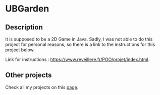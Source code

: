 # UBGarden

## Description
It is supposed to be a 2D Game in Java. Sadly, I was not able to do this project for personal reasons, so there is a link to the instructions for this project below.

Link for instructions : https://www.reveillere.fr/POO/projet/index.html.

## Other projects
Check all my projects on this [page](https://github.com/ToxikSkrrt/Projects).
